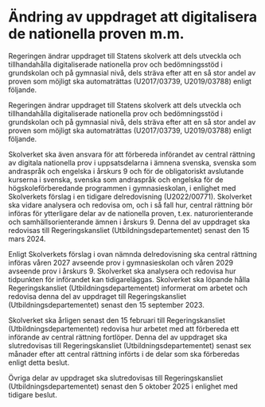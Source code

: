 # Ändring av uppdraget att digitalisera de nationella proven m.m.

Regeringen ändrar uppdraget till Statens skolverk att dels utveckla och tillhandahålla digitaliserade nationella prov och bedömningsstöd i grundskolan och på gymnasial nivå, dels sträva efter att en så stor andel av proven som möjligt ska automaträttas (U2017/03739, U2019/03788) enligt följande.

Regeringen ändrar uppdraget till Statens skolverk att dels utveckla och tillhandahålla digitaliserade nationella prov och bedömningsstöd i grundskolan och på gymnasial nivå, dels sträva efter att en så stor andel av proven som möjligt ska automaträttas (U2017/03739, U2019/03788) enligt följande.

Skolverket ska även ansvara för att förbereda införandet av central rättning av digitala nationella prov i uppsatsdelarna i ämnena svenska, svenska som andraspråk och engelska i årskurs 9 och för de obligatoriskt avslutande kurserna i svenska, svenska som andraspråk och engelska för de högskoleförberedande programmen i gymnasieskolan, i enlighet med Skolverkets förslag i en tidigare delredovisning (U2022/00771). Skolverket ska vidare analysera och redovisa om, och i så fall hur, central rättning bör införas för ytterligare delar av de nationella proven, t.ex. naturorienterande och samhällsorienterande ämnen i årskurs 9. Denna del av uppdraget ska redovisas till Regeringskansliet (Utbildningsdepartementet) senast den 15 mars 2024.

Enligt Skolverkets förslag i ovan nämnda delredovisning ska central rättning införas våren 2027 avseende prov i gymnasieskolan och våren 2029 avseende prov i årskurs 9. Skolverket ska analysera och redovisa hur tidpunkten för införandet kan tidigareläggas. Skolverket ska löpande hålla Regeringskansliet (Utbildningsdepartementet) informerat om arbetet och redovisa denna del av uppdraget till Regeringskansliet (Utbildningsdepartementet) senast den 15 september 2023.

Skolverket ska årligen senast den 15 februari till Regeringskansliet (Utbildningsdepartementet) redovisa hur arbetet med att förbereda ett införande av central rättning fortlöper. Denna del av uppdraget ska slutredovisas till Regeringskansliet (Utbildningsdepartementet) senast sex månader efter att central rättning införts i de delar som ska förberedas enligt detta beslut.

Övriga delar av uppdraget ska slutredovisas till Regeringskansliet (Utbildningsdepartementet) senast den 5 oktober 2025 i enlighet med tidigare beslut.

